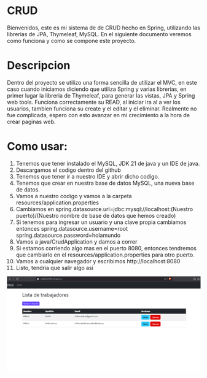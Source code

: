 # CRUD
Bienvenidos, este es mi sistema de de CRUD hecho en Spring, utilizando las librerias de JPA, Thymeleaf, MySQL. En el siguiente documento veremos como funciona y como se compone este proyecto.

# Descripcion
Dentro del proyecto se utilizo una forma sencilla de utilizar el MVC, en este caso cuando iniciamos diciendo que utiliza Spring y varias librerias, en primer lugar la libreria de Thymeleaf, para generar las vistas, JPA y Spring web tools. Funciona correctamente su READ, al iniciar ira al a ver los usuarios, tambien funciona su create y el editar y el eliminar. Realmente no fue complicada, espero con esto avanzar en mi crecimiento a la hora de crear paginas web.

# Como usar:
1. Tenemos que tener instalado el MySQL, JDK 21 de java y un IDE de java.
2. Descargamos el codigo dentro del github
3. Tenemos que tener ir a nuestro IDE y abrir dicho codigo.
4. Tenemos que crear en nuestra base de datos MySQL, una nueva base de datos.
5. Vamos a nuestro codigo y vamos a la carpeta resources/application.properties
6. Cambiamos en spring.datasource.url=jdbc:mysql://localhost:(Nuestro puerto)/(Nuestro nombre de base de datos que hemos creado)
7. Si tenemos para ingresar un usuario y una clave propia cambiamos entonces 
    spring.datasource.username=root
    spring.datasource.password=holamundo
8. Vamos a java/CrudApplication y damos a correr
9. Si estamos corriendo algo mas en el puerto 8080, entonces tendremos que cambiarlo en el resources/application.properties para otro puerto.
10. Vamos a cualquier navegador y escribimos http://localhost:8080
11. Listo, tendria que salir algo asi

![Sistema funcional](image.png)


